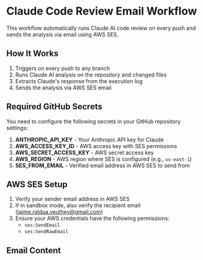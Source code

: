 # Claude Code Review Email Workflow

This workflow automatically runs Claude AI code review on every push and sends the analysis via email using AWS SES.

## How It Works

1. Triggers on every push to any branch
2. Runs Claude AI analysis on the repository and changed files
3. Extracts Claude's response from the execution log
4. Sends the analysis via AWS SES email

## Required GitHub Secrets

You need to configure the following secrets in your GitHub repository settings:

1. **ANTHROPIC_API_KEY** - Your Anthropic API key for Claude
2. **AWS_ACCESS_KEY_ID** - AWS access key with SES permissions
3. **AWS_SECRET_ACCESS_KEY** - AWS secret access key
4. **AWS_REGION** - AWS region where SES is configured (e.g., `us-east-1`)
5. **SES_FROM_EMAIL** - Verified email address in AWS SES to send from

## AWS SES Setup

1. Verify your sender email address in AWS SES
2. If in sandbox mode, also verify the recipient email (jaime.raldua.veuthey@gmail.com)
3. Ensure your AWS credentials have the following permissions:
   - `ses:SendEmail`
   - `ses:SendRawEmail`

## Email Content

Each email contains:

### Header Information
- **Repository**: Full repository name (e.g., `user/repo-name`)
- **Branch**: The branch that was pushed to
- **Commit SHA**: The specific commit hash
- **Author**: GitHub username who made the push
- **Commit Message**: The commit message from the push

### Changed Files
Lists all files that were modified in the push (up to 20 files)

### Claude's Analysis Section
This is the main content where Claude provides:

1. **Repository Overview**: Analysis of the repository's structure, purpose, and technology stack
2. **Change Analysis**: Detailed review of what was modified in the specific files
3. **Code Quality Assessment**: 
   - Potential issues like missing error handling
   - Inconsistent naming conventions
   - Refactoring opportunities
   - Best practice adherence
4. **Research-Specific Checks**:
   - Reproducibility guidelines compliance
   - Scientific validity of data processing changes
   - Analysis scripts and visualization improvements
5. **Documentation Review**:
   - Whether changes are properly documented
   - Documentation synchronization with code changes
6. **Recommendations**: Specific, actionable suggestions for improvement

The analysis is formatted in a clear, structured manner with markdown-style headers and bullet points for easy reading.

## Features

The workflow provides:
- Automated code review on every push
- Email delivery with both HTML and plain text formats
- Comprehensive AI analysis tailored for research projects

## Customization

To change the recipient email, modify the email sending step in the workflow file:
```yaml
--to "jaime.raldua.veuthey@gmail.com" \
```

To adjust the analysis prompt, modify the prompt section in the Claude action step.

## Troubleshooting

If Claude's analysis is not appearing in emails:

1. Check the GitHub Actions logs for the "Extract Claude's Response" step
2. Verify the execution file is being created by looking for "Execution file found at:" in the logs
3. Check if the JSON parsing is working - you should see "Claude response preview:" with the first 500 characters
4. If you see "Unable to parse Claude response" or "Trying alternative extraction method...", the JSON structure might have changed

The workflow expects Claude's output in this format:
```json
{
  "type": "assistant",
  "message": {
    "content": [
      {
        "type": "text",
        "text": "Claude's analysis text..."
      }
    ]
  }
}
``` 